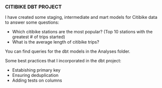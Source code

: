### CITIBIKE DBT PROJECT
I have created some staging, intermediate and mart models for Citibike data to answer some questions: 
- Which citibike stations are the most popular? (Top 10 stations with the greatest # of trips started)
- What is the average length of citibike trips? 

You can find queries for the dbt models in the Analyses folder. 

Some best practices that I incorporated in the dbt project: 
- Estabishing primary key
- Ensuring deduplication
- Adding tests on columns
  
